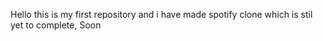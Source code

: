 Hello this is my first repository and i have made spotify clone which is stil yet to complete, Soon 
